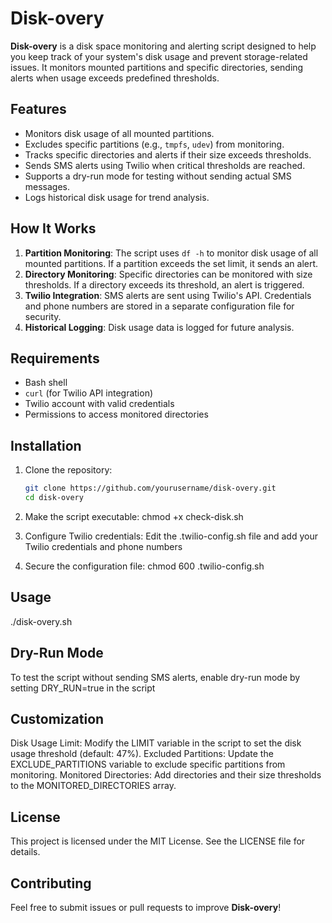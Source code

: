 # Disk-overy

**Disk-overy** is a disk space monitoring and alerting script designed to help you keep track of your system's disk usage and prevent storage-related issues. It monitors mounted partitions and specific directories, sending alerts when usage exceeds predefined thresholds.

## Features
- Monitors disk usage of all mounted partitions.
- Excludes specific partitions (e.g., `tmpfs`, `udev`) from monitoring.
- Tracks specific directories and alerts if their size exceeds thresholds.
- Sends SMS alerts using Twilio when critical thresholds are reached.
- Supports a dry-run mode for testing without sending actual SMS messages.
- Logs historical disk usage for trend analysis.

## How It Works
1. **Partition Monitoring**: The script uses `df -h` to monitor disk usage of all mounted partitions. If a partition exceeds the set limit, it sends an alert.
2. **Directory Monitoring**: Specific directories can be monitored with size thresholds. If a directory exceeds its threshold, an alert is triggered.
3. **Twilio Integration**: SMS alerts are sent using Twilio's API. Credentials and phone numbers are stored in a separate configuration file for security.
4. **Historical Logging**: Disk usage data is logged for future analysis.

## Requirements
- Bash shell
- `curl` (for Twilio API integration)
- Twilio account with valid credentials
- Permissions to access monitored directories

## Installation
1. Clone the repository:
   ```bash
   git clone https://github.com/yourusername/disk-overy.git
   cd disk-overy

2. Make the script executable:
   chmod +x check-disk.sh
   
3. Configure Twilio credentials: Edit the .twilio-config.sh file and add your Twilio credentials and phone numbers

4. Secure the configuration file:
   chmod 600 .twilio-config.sh

## **Usage**
./disk-overy.sh

## **Dry-Run Mode**
To test the script without sending SMS alerts, enable dry-run mode by setting DRY_RUN=true in the script

## **Customization**
Disk Usage Limit: Modify the LIMIT variable in the script to set the disk usage threshold (default: 47%).
Excluded Partitions: Update the EXCLUDE_PARTITIONS variable to exclude specific partitions from monitoring.
Monitored Directories: Add directories and their size thresholds to the MONITORED_DIRECTORIES array.

## **License**
This project is licensed under the MIT License. See the LICENSE file for details.

## **Contributing**
Feel free to submit issues or pull requests to improve **Disk-overy**!
   

